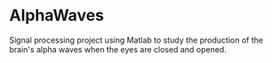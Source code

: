 # AlphaWaves
Signal processing project using Matlab to study the production of the brain's alpha waves when the eyes are closed and opened.
